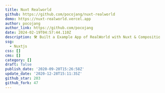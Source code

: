 ```yaml
---
title: Nuxt Realworld
github: https://github.com/pocojang/nuxt-realworld
demo: https://nuxt-realworld.vercel.app
author: pocojang
author_link: https://github.com/pocojang
date: 2024-02-19T04:57:44.110Z
description: 🛠 Built a Example App of RealWorld with Nuxt & Composition API
ssg:
  - Nuxtjs
css: []
cms: []
category: []
draft: false
publish_date: '2020-09-20T15:26:58Z'
update_date: '2020-12-28T15:11:35Z'
github_star: 203
github_fork: 47
---
```

